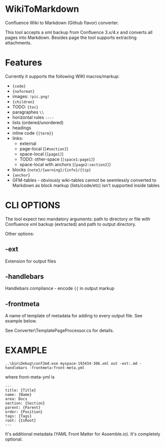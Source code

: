 WikiToMarkdown
=============

Confluence Wiki to Markdown (Github flavor) converter.

This tool accepts a xml backup from Confluence 3.x/4.x and converts all pages into Markdown.
Besides page the tool supports extracting attachments.

# Features
Currently it supports the following WIKI macros/markup:
* `{code}`
* `{noformat}`
* images: `!pic.png!`
* `{children}`
* TODO: `{toc}`
* paragraphes `\\`
* horizontal rules `----` 
* lists (ordered/unordered)
* headings
* inline code `{{term}}`
* links:
  * external
  * page-local (`[#section]`)
  * space-local (`[page1]`)
  * TODO: other-space (`[space1:page1]`) 
  * space-local with anchors (`[page2:section2]`)
* blocks `{note}/{warning}/{info}/{tip}`
* `{anchor}`
* GFM-tables - obviously wiki-tables cannot be seemlessly converted to Markdown as block markup (lists/code/etc) isn't supported inside tables

# CLI OPTIONS
The tool expect two mandatory arguments: path to directory or file with Confluence xml backup (extracted) and path to output directory.

Other options:
## -ext
Extension for output files

## -handlebars
Handlebars compliance - encode `{{` in output markup

## -frontmeta
A name of template of metadata for adding to every output file. See example below.

See Converter\TemplatePageProcessor.cs for details.

# EXAMPLE
```
..\bin\Debug\conf2md.exe myspace-193434-306.xml out -ext:.md -handlebars -frontmeta:front-meta.yml
```
where front-meta-yml is
```
---
title: {Title}
name: {Name}
area: Docs
section: {Section}
parent: {Parent}
order: {Position}
tags: {Tags}
root: {IsRoot}
---
```
It's additional metadata (YAML Front Matter for Assemble.io). It's completely optional.
